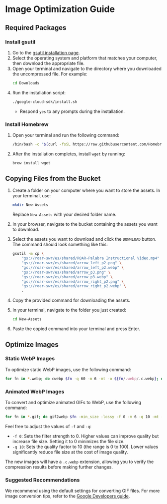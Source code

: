 # Image Optimization Guide

## Required Packages

### Install gsutil

1. Go to the [gsutil installation page](https://cloud.google.com/storage/docs/gsutil_install).
2. Select the operating system and platform that matches your computer, then download the appropriate file.
3. Open your terminal and navigate to the directory where you downloaded the uncompressed file. For example:
    ```bash
    cd Downloads
    ```
4. Run the installation script:
    ```bash
    ./google-cloud-sdk/install.sh
    ```
    - Respond `yes` to any prompts during the installation.

### Install Homebrew

1. Open your terminal and run the following command:
    ```bash
    /bin/bash -c "$(curl -fsSL https://raw.githubusercontent.com/Homebrew/install/HEAD/install.sh)"
    ```
2. After the installation completes, install `wget` by running:
    ```bash
    brew install wget
    ```

## Copying Files from the Bucket

1. Create a folder on your computer where you want to store the assets. In your terminal, use:
    ```bash
    mkdir New-Assets
    ```
    Replace `New-Assets` with your desired folder name.
2. In your browser, navigate to the bucket containing the assets you want to download.
3. Select the assets you want to download and click the `DOWNLOAD` button. The command should look something like this:
    ```bash
    gsutil -m cp \
        "gs://roar-swr/es/shared/ROAR-Palabra Instructional Video.mp4" \
        "gs://roar-swr/es/shared/arrow_left_p2.png" \
        "gs://roar-swr/es/shared/arrow_left_p2.webp" \
        "gs://roar-swr/es/shared/arrow_p3.png" \
        "gs://roar-swr/es/shared/arrow_p3.webp" \
        "gs://roar-swr/es/shared/arrow_right_p2.png" \
        "gs://roar-swr/es/shared/arrow_right_p2.webp" \
        .
    ```

4. Copy the provided command for downloading the assets.

5. In your terminal, navigate to the folder you just created:
    ```bash
    cd New-Assets
    ```
6. Paste the copied command into your terminal and press Enter.

## Optimize Images

### Static WebP Images
To optimize static WebP images, use the following command:
```bash
for fn in *.webp; do cwebp $fn -q 60 -m 6 -mt -o ${fn/.webp/.c.webp}; done 
```

### Animated WebP Images
To convert and optimize animated GIFs to WebP, use the following command:
```bash
for fn in *.gif; do gif2webp $fn -min_size -lossy -f 0 -m 6 -q 10 -mt -o ${fn/.gif/.c.webp}; done
```
Feel free to adjust the values of `-f` and `-q`:

- `-f 0`: Sets the filter strength to 0. Higher values can improve quality but increase file size. Setting it to 0 minimizes the file size.
- `-q 10`: Sets the quality factor to 10 (the range is 0 to 100). Lower values significantly reduce file size at the cost of image quality.

The new images will have a `.c.webp` extension, allowing you to verify the compression results before making further changes.

### Suggested Recommendations

We recommend using the default settings for converting GIF files. For more image conversion tips, refer to the [Google Developers guide](https://developers.google.com/speed/webp/docs/gif2webp).